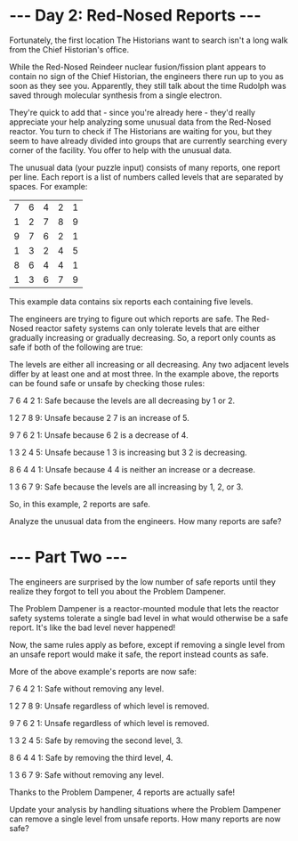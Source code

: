 # --- Day 2: Red-Nosed Reports ---

Fortunately, the first location The Historians want to search isn't a long walk from the Chief Historian's office.

While the Red-Nosed Reindeer nuclear fusion/fission plant appears to contain no sign of the Chief Historian, the engineers there run up to you as soon as they see you. Apparently, they still talk about the time Rudolph was saved through molecular synthesis from a single electron.

They're quick to add that - since you're already here - they'd really appreciate your help analyzing some unusual data from the Red-Nosed reactor. You turn to check if The Historians are waiting for you, but they seem to have already divided into groups that are currently searching every corner of the facility. You offer to help with the unusual data.

The unusual data (your puzzle input) consists of many reports, one report per line. Each report is a list of numbers called levels that are separated by spaces. For example:

<table>
	<tr><td>7</td><td>6</td><td>4</td><td>2</td><td>1</td></tr>
	<tr><td>1</td><td>2</td><td>7</td><td>8</td><td>9</td></tr>
	<tr><td>9</td><td>7</td><td>6</td><td>2</td><td>1</td></tr>
	<tr><td>1</td><td>3</td><td>2</td><td>4</td><td>5</td></tr>
	<tr><td>8</td><td>6</td><td>4</td><td>4</td><td>1</td></tr>
	<tr><td>1</td><td>3</td><td>6</td><td>7</td><td>9</td></tr>
</table>

This example data contains six reports each containing five levels.

The engineers are trying to figure out which reports are safe. The Red-Nosed reactor safety systems can only tolerate levels that are either gradually increasing or gradually decreasing. So, a report only counts as safe if both of the following are true:

The levels are either all increasing or all decreasing.
Any two adjacent levels differ by at least one and at most three.
In the example above, the reports can be found safe or unsafe by checking those rules:

7 6 4 2 1: Safe because the levels are all decreasing by 1 or 2.

1 2 7 8 9: Unsafe because 2 7 is an increase of 5.

9 7 6 2 1: Unsafe because 6 2 is a decrease of 4.

1 3 2 4 5: Unsafe because 1 3 is increasing but 3 2 is decreasing.

8 6 4 4 1: Unsafe because 4 4 is neither an increase or a decrease.

1 3 6 7 9: Safe because the levels are all increasing by 1, 2, or 3.

So, in this example, 2 reports are safe.

Analyze the unusual data from the engineers. How many reports are safe?



# --- Part Two ---

The engineers are surprised by the low number of safe reports until they realize they forgot to tell you about the Problem Dampener.

The Problem Dampener is a reactor-mounted module that lets the reactor safety systems tolerate a single bad level in what would otherwise be a safe report. It's like the bad level never happened!

Now, the same rules apply as before, except if removing a single level from an unsafe report would make it safe, the report instead counts as safe.

More of the above example's reports are now safe:

7 6 4 2 1: Safe without removing any level.

1 2 7 8 9: Unsafe regardless of which level is removed.

9 7 6 2 1: Unsafe regardless of which level is removed.

1 3 2 4 5: Safe by removing the second level, 3.

8 6 4 4 1: Safe by removing the third level, 4.

1 3 6 7 9: Safe without removing any level.

Thanks to the Problem Dampener, 4 reports are actually safe!

Update your analysis by handling situations where the Problem Dampener can remove a single level from unsafe reports. How many reports are now safe?
